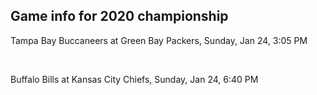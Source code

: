 ## Game info for 2020 championship
Tampa Bay Buccaneers at Green Bay Packers, Sunday, Jan 24, 3:05 PM


<br/>

Buffalo Bills at Kansas City Chiefs, Sunday, Jan 24, 6:40 PM


